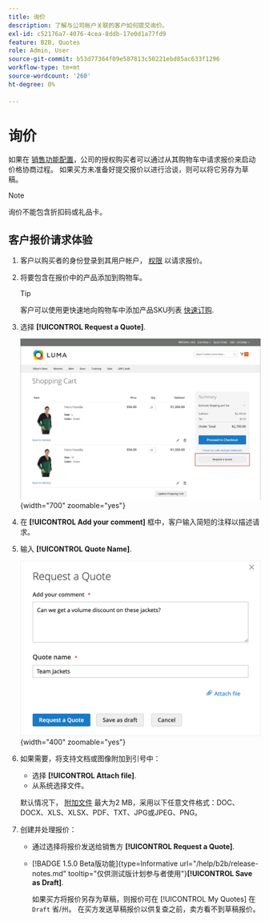 ```yaml
---
title: 询价
description: 了解与公司帐户关联的客户如何提交询价。
exl-id: c52176a7-4076-4cea-8ddb-17e0d1a77fd9
feature: B2B, Quotes
role: Admin, User
source-git-commit: b53d77364f09e587813c50221ebd85ac633f1296
workflow-type: tm+mt
source-wordcount: '260'
ht-degree: 0%

---
```


# 询价

如果在 [销售功能配置](configure-quotes.md)，公司的授权购买者可以通过从其购物车中请求报价来启动价格协商过程。 如果买方未准备好提交报价以进行洽谈，则可以将它另存为草稿。

>[!NOTE]
>
>询价不能包含折扣码或礼品卡。

## 客户报价请求体验

1. 客户以购买者的身份登录到其用户帐户， [权限](account-company-roles-permissions.md) 以请求报价。

1. 将要包含在报价中的产品添加到购物车。

   >[!TIP]
   > 
   >客户可以使用更快速地向购物车中添加产品SKU列表 [快速订购](quick-order.md).

1. 选择 **[!UICONTROL Request a Quote]**.

   ![从购物车请求报价](./assets/quote-request-from-cart.png){width="700" zoomable="yes"}

1. 在 **[!UICONTROL Add your comment]** 框中，客户输入简短的注释以描述请求。

1. 输入 **[!UICONTROL Quote Name]**.

   ![输入报价单注释和名称](./assets/quote-request-from-cart-name-comments.png){width="400" zoomable="yes"}

1. 如果需要，将支持文档或图像附加到引号中：

   - 选择 **[!UICONTROL Attach file]**.
   - 从系统选择文件。

   默认情况下， [附加文件](configure-quotes.md) 最大为2 MB，采用以下任意文件格式：DOC、DOCX、XLS、XLSX、PDF、TXT、JPG或JPEG、PNG。

1. 创建并处理报价：

   - 通过选择将报价发送给销售方 **[!UICONTROL Request a Quote]**.
   - [!BADGE 1.5.0 Beta版功能]{type=Informative url="/help/b2b/release-notes.md" tooltip="仅供测试版计划参与者使用"}**[!UICONTROL Save as Draft]**.

     如果买方将报价另存为草稿，则报价可在 [!UICONTROL My Quotes] 在 `Draft` 省/州。 在买方发送草稿报价以供复查之前，卖方看不到草稿报价。
